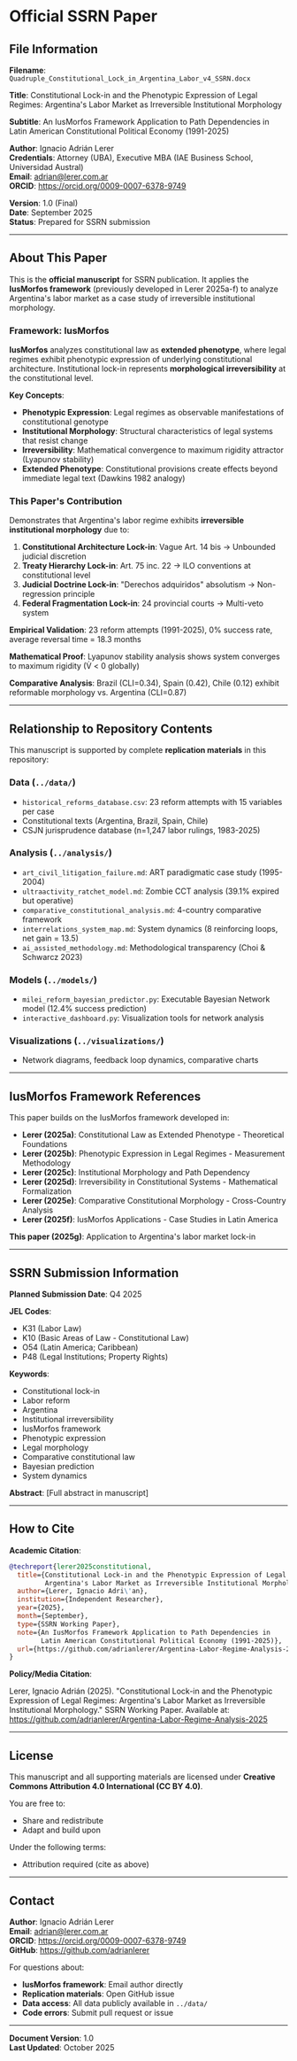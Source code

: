 # Official SSRN Paper

## File Information

**Filename**: `Quadruple_Constitutional_Lock_in_Argentina_Labor_v4_SSRN.docx`

**Title**: Constitutional Lock-in and the Phenotypic Expression of Legal Regimes: Argentina's Labor Market as Irreversible Institutional Morphology

**Subtitle**: An IusMorfos Framework Application to Path Dependencies in Latin American Constitutional Political Economy (1991-2025)

**Author**: Ignacio Adrián Lerer  
**Credentials**: Attorney (UBA), Executive MBA (IAE Business School, Universidad Austral)  
**Email**: adrian@lerer.com.ar  
**ORCID**: https://orcid.org/0009-0007-6378-9749

**Version**: 1.0 (Final)  
**Date**: September 2025  
**Status**: Prepared for SSRN submission

---

## About This Paper

This is the **official manuscript** for SSRN publication. It applies the **IusMorfos framework** (previously developed in Lerer 2025a-f) to analyze Argentina's labor market as a case study of irreversible institutional morphology.

### Framework: IusMorfos

**IusMorfos** analyzes constitutional law as **extended phenotype**, where legal regimes exhibit phenotypic expression of underlying constitutional architecture. Institutional lock-in represents **morphological irreversibility** at the constitutional level.

**Key Concepts**:
- **Phenotypic Expression**: Legal regimes as observable manifestations of constitutional genotype
- **Institutional Morphology**: Structural characteristics of legal systems that resist change
- **Irreversibility**: Mathematical convergence to maximum rigidity attractor (Lyapunov stability)
- **Extended Phenotype**: Constitutional provisions create effects beyond immediate legal text (Dawkins 1982 analogy)

### This Paper's Contribution

Demonstrates that Argentina's labor regime exhibits **irreversible institutional morphology** due to:

1. **Constitutional Architecture Lock-in**: Vague Art. 14 bis → Unbounded judicial discretion
2. **Treaty Hierarchy Lock-in**: Art. 75 inc. 22 → ILO conventions at constitutional level
3. **Judicial Doctrine Lock-in**: "Derechos adquiridos" absolutism → Non-regression principle
4. **Federal Fragmentation Lock-in**: 24 provincial courts → Multi-veto system

**Empirical Validation**: 23 reform attempts (1991-2025), 0% success rate, average reversal time = 18.3 months

**Mathematical Proof**: Lyapunov stability analysis shows system converges to maximum rigidity (V̇ < 0 globally)

**Comparative Analysis**: Brazil (CLI=0.34), Spain (0.42), Chile (0.12) exhibit reformable morphology vs. Argentina (CLI=0.87)

---

## Relationship to Repository Contents

This manuscript is supported by complete **replication materials** in this repository:

### Data (`../data/`)
- `historical_reforms_database.csv`: 23 reform attempts with 15 variables per case
- Constitutional texts (Argentina, Brazil, Spain, Chile)
- CSJN jurisprudence database (n=1,247 labor rulings, 1983-2025)

### Analysis (`../analysis/`)
- `art_civil_litigation_failure.md`: ART paradigmatic case study (1995-2004)
- `ultraactivity_ratchet_model.md`: Zombie CCT analysis (39.1% expired but operative)
- `comparative_constitutional_analysis.md`: 4-country comparative framework
- `interrelations_system_map.md`: System dynamics (8 reinforcing loops, net gain = 13.5)
- `ai_assisted_methodology.md`: Methodological transparency (Choi & Schwarcz 2023)

### Models (`../models/`)
- `milei_reform_bayesian_predictor.py`: Executable Bayesian Network model (12.4% success prediction)
- `interactive_dashboard.py`: Visualization tools for network analysis

### Visualizations (`../visualizations/`)
- Network diagrams, feedback loop dynamics, comparative charts

---

## IusMorfos Framework References

This paper builds on the IusMorfos framework developed in:

- **Lerer (2025a)**: Constitutional Law as Extended Phenotype - Theoretical Foundations
- **Lerer (2025b)**: Phenotypic Expression in Legal Regimes - Measurement Methodology
- **Lerer (2025c)**: Institutional Morphology and Path Dependency
- **Lerer (2025d)**: Irreversibility in Constitutional Systems - Mathematical Formalization
- **Lerer (2025e)**: Comparative Constitutional Morphology - Cross-Country Analysis
- **Lerer (2025f)**: IusMorfos Applications - Case Studies in Latin America

**This paper (2025g)**: Application to Argentina's labor market lock-in

---

## SSRN Submission Information

**Planned Submission Date**: Q4 2025

**JEL Codes**: 
- K31 (Labor Law)
- K10 (Basic Areas of Law - Constitutional Law)
- O54 (Latin America; Caribbean)
- P48 (Legal Institutions; Property Rights)

**Keywords**: 
- Constitutional lock-in
- Labor reform
- Argentina
- Institutional irreversibility
- IusMorfos framework
- Phenotypic expression
- Legal morphology
- Comparative constitutional law
- Bayesian prediction
- System dynamics

**Abstract**: [Full abstract in manuscript]

---

## How to Cite

**Academic Citation**:

```bibtex
@techreport{lerer2025constitutional,
  title={Constitutional Lock-in and the Phenotypic Expression of Legal Regimes: 
         Argentina's Labor Market as Irreversible Institutional Morphology},
  author={Lerer, Ignacio Adri\'an},
  institution={Independent Researcher},
  year={2025},
  month={September},
  type={SSRN Working Paper},
  note={An IusMorfos Framework Application to Path Dependencies in 
        Latin American Constitutional Political Economy (1991-2025)},
  url={https://github.com/adrianlerer/Argentina-Labor-Regime-Analysis-2025}
}
```

**Policy/Media Citation**:

Lerer, Ignacio Adrián (2025). "Constitutional Lock-in and the Phenotypic Expression of Legal Regimes: Argentina's Labor Market as Irreversible Institutional Morphology." SSRN Working Paper. Available at: https://github.com/adrianlerer/Argentina-Labor-Regime-Analysis-2025

---

## License

This manuscript and all supporting materials are licensed under **Creative Commons Attribution 4.0 International (CC BY 4.0)**.

You are free to:
- Share and redistribute
- Adapt and build upon

Under the following terms:
- Attribution required (cite as above)

---

## Contact

**Author**: Ignacio Adrián Lerer  
**Email**: adrian@lerer.com.ar  
**ORCID**: https://orcid.org/0009-0007-6378-9749  
**GitHub**: https://github.com/adrianlerer

For questions about:
- **IusMorfos framework**: Email author directly
- **Replication materials**: Open GitHub issue
- **Data access**: All data publicly available in `../data/`
- **Code errors**: Submit pull request or issue

---

**Document Version**: 1.0  
**Last Updated**: October 2025
